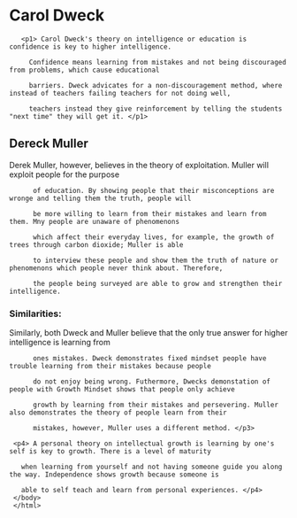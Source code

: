  <html>

<body>    

  <h1> Carol Dweck</h1>  

       <p1> Carol Dweck's theory on intelligence or education is confidence is key to higher intelligence. 

         Confidence means learning from mistakes and not being discouraged from problems, which cause educational 

         barriers. Dweck advicates for a non-discouragement method, where instead of teachers failing teachers for not doing well, 

         teachers instead they give reinforcement by telling the students "next time" they will get it. </p1>

  <h2> Dereck Muller</h2>

  <p2> Derek Muller, however, believes in the theory of exploitation. Muller will exploit people for the purpose

          of education. By showing people that their misconceptions are wronge and telling them the truth, people will

          be more willing to learn from their mistakes and learn from them. Mny people are unaware of phenomenons

          which affect their everyday lives, for example, the growth of trees through carbon dioxide; Muller is able

          to interview these people and show them the truth of nature or phenomenons which people never think about. Therefore,

          the people being surveyed are able to grow and strengthen their intelligence.

   <h3> Similarities:</h3>

  <p3> Similarly, both Dweck and Muller believe that the only true answer for higher intelligence is learning from 

          ones mistakes. Dweck demonstrates fixed mindset people have trouble learning from their mistakes because people

          do not enjoy being wrong. Futhermore, Dwecks demonstation of people with Growth Mindset shows that people only achieve

          growth by learning from their mistakes and persevering. Muller also demonstrates the theory of people learn from their

          mistakes, however, Muller uses a different method. </p3>

     <p4> A personal theory on intellectual growth is learning by one's self is key to growth. There is a level of maturity 

       when learning from yourself and not having someone guide you along the way. Independence shows growth because someone is 

       able to self teach and learn from personal experiences. </p4>
     </body>
     </html>

       
